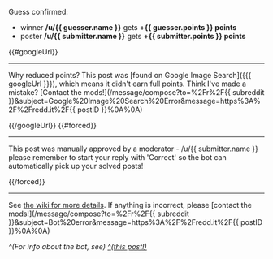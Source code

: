 Guess confirmed:

* winner **/u/{{ guesser.name }}** gets **+{{ guesser.points }} points**
* poster **/u/{{ submitter.name }}** gets **+{{ submitter.points }} points**

{{#googleUrl}}
***
Why reduced points? This post was [found on Google Image Search]({{{ googleUrl }}}), which means it didn't earn full points. Think I've made a mistake? [Contact the mods!](/message/compose?to=%2Fr%2F{{ subreddit }}&subject=Google%20Image%20Search%20Error&message=https%3A%2F%2Fredd.it%2F{{ postID }}%0A%0A)

{{/googleUrl}}
{{#forced}}
***
This post was manually approved by a moderator - /u/{{ submitter.name }} please remember to start your reply with 'Correct' so the bot can automatically pick up your solved posts!

{{/forced}}
***
See [the wiki for more details](https://www.reddit.com/r/GuessTheMovie/wiki/index). If anything is incorrect, please [contact the mods!](/message/compose?to=%2Fr%2F{{ subreddit }}&subject=Bot%20error&message=https%3A%2F%2Fredd.it%2F{{ postID }}%0A%0A)

*^(For info about the bot, see) [^(this post!)](https://redd.it/c7rp90)*